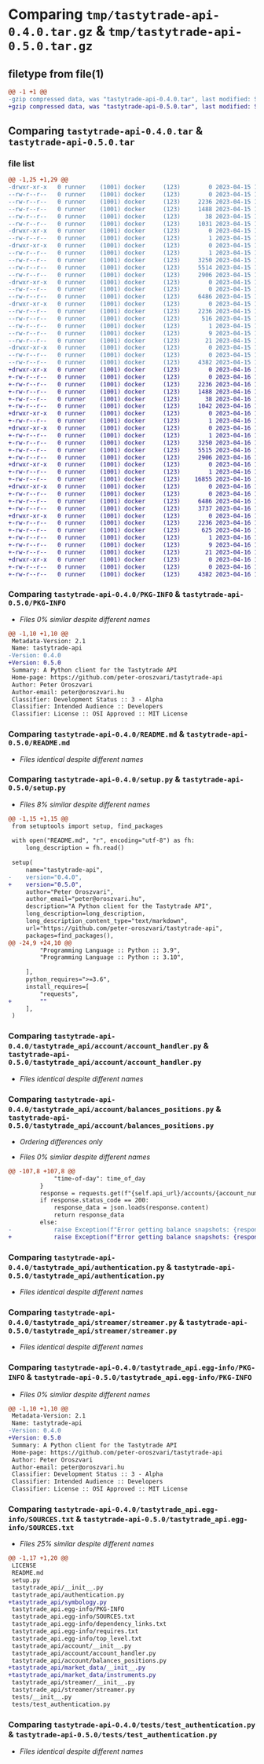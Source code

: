 # Comparing `tmp/tastytrade-api-0.4.0.tar.gz` & `tmp/tastytrade-api-0.5.0.tar.gz`

## filetype from file(1)

```diff
@@ -1 +1 @@
-gzip compressed data, was "tastytrade-api-0.4.0.tar", last modified: Sat Apr 15 18:23:31 2023, max compression
+gzip compressed data, was "tastytrade-api-0.5.0.tar", last modified: Sun Apr 16 14:01:56 2023, max compression
```

## Comparing `tastytrade-api-0.4.0.tar` & `tastytrade-api-0.5.0.tar`

### file list

```diff
@@ -1,25 +1,29 @@
-drwxr-xr-x   0 runner    (1001) docker     (123)        0 2023-04-15 18:23:31.706933 tastytrade-api-0.4.0/
--rw-r--r--   0 runner    (1001) docker     (123)        0 2023-04-15 18:23:01.000000 tastytrade-api-0.4.0/LICENSE
--rw-r--r--   0 runner    (1001) docker     (123)     2236 2023-04-15 18:23:31.706933 tastytrade-api-0.4.0/PKG-INFO
--rw-r--r--   0 runner    (1001) docker     (123)     1488 2023-04-15 18:23:01.000000 tastytrade-api-0.4.0/README.md
--rw-r--r--   0 runner    (1001) docker     (123)       38 2023-04-15 18:23:31.706933 tastytrade-api-0.4.0/setup.cfg
--rw-r--r--   0 runner    (1001) docker     (123)     1031 2023-04-15 18:23:01.000000 tastytrade-api-0.4.0/setup.py
-drwxr-xr-x   0 runner    (1001) docker     (123)        0 2023-04-15 18:23:31.702933 tastytrade-api-0.4.0/tastytrade_api/
--rw-r--r--   0 runner    (1001) docker     (123)        1 2023-04-15 18:23:01.000000 tastytrade-api-0.4.0/tastytrade_api/__init__.py
-drwxr-xr-x   0 runner    (1001) docker     (123)        0 2023-04-15 18:23:31.702933 tastytrade-api-0.4.0/tastytrade_api/account/
--rw-r--r--   0 runner    (1001) docker     (123)        1 2023-04-15 18:23:01.000000 tastytrade-api-0.4.0/tastytrade_api/account/__init__.py
--rw-r--r--   0 runner    (1001) docker     (123)     3250 2023-04-15 18:23:01.000000 tastytrade-api-0.4.0/tastytrade_api/account/account_handler.py
--rw-r--r--   0 runner    (1001) docker     (123)     5514 2023-04-15 18:23:01.000000 tastytrade-api-0.4.0/tastytrade_api/account/balances_positions.py
--rw-r--r--   0 runner    (1001) docker     (123)     2906 2023-04-15 18:23:01.000000 tastytrade-api-0.4.0/tastytrade_api/authentication.py
-drwxr-xr-x   0 runner    (1001) docker     (123)        0 2023-04-15 18:23:31.706933 tastytrade-api-0.4.0/tastytrade_api/streamer/
--rw-r--r--   0 runner    (1001) docker     (123)        0 2023-04-15 18:23:01.000000 tastytrade-api-0.4.0/tastytrade_api/streamer/__init__.py
--rw-r--r--   0 runner    (1001) docker     (123)     6486 2023-04-15 18:23:01.000000 tastytrade-api-0.4.0/tastytrade_api/streamer/streamer.py
-drwxr-xr-x   0 runner    (1001) docker     (123)        0 2023-04-15 18:23:31.702933 tastytrade-api-0.4.0/tastytrade_api.egg-info/
--rw-r--r--   0 runner    (1001) docker     (123)     2236 2023-04-15 18:23:31.000000 tastytrade-api-0.4.0/tastytrade_api.egg-info/PKG-INFO
--rw-r--r--   0 runner    (1001) docker     (123)      516 2023-04-15 18:23:31.000000 tastytrade-api-0.4.0/tastytrade_api.egg-info/SOURCES.txt
--rw-r--r--   0 runner    (1001) docker     (123)        1 2023-04-15 18:23:31.000000 tastytrade-api-0.4.0/tastytrade_api.egg-info/dependency_links.txt
--rw-r--r--   0 runner    (1001) docker     (123)        9 2023-04-15 18:23:31.000000 tastytrade-api-0.4.0/tastytrade_api.egg-info/requires.txt
--rw-r--r--   0 runner    (1001) docker     (123)       21 2023-04-15 18:23:31.000000 tastytrade-api-0.4.0/tastytrade_api.egg-info/top_level.txt
-drwxr-xr-x   0 runner    (1001) docker     (123)        0 2023-04-15 18:23:31.706933 tastytrade-api-0.4.0/tests/
--rw-r--r--   0 runner    (1001) docker     (123)        0 2023-04-15 18:23:01.000000 tastytrade-api-0.4.0/tests/__init__.py
--rw-r--r--   0 runner    (1001) docker     (123)     4382 2023-04-15 18:23:01.000000 tastytrade-api-0.4.0/tests/test_authentication.py
+drwxr-xr-x   0 runner    (1001) docker     (123)        0 2023-04-16 14:01:56.949888 tastytrade-api-0.5.0/
+-rw-r--r--   0 runner    (1001) docker     (123)        0 2023-04-16 14:01:35.000000 tastytrade-api-0.5.0/LICENSE
+-rw-r--r--   0 runner    (1001) docker     (123)     2236 2023-04-16 14:01:56.949888 tastytrade-api-0.5.0/PKG-INFO
+-rw-r--r--   0 runner    (1001) docker     (123)     1488 2023-04-16 14:01:35.000000 tastytrade-api-0.5.0/README.md
+-rw-r--r--   0 runner    (1001) docker     (123)       38 2023-04-16 14:01:56.949888 tastytrade-api-0.5.0/setup.cfg
+-rw-r--r--   0 runner    (1001) docker     (123)     1042 2023-04-16 14:01:35.000000 tastytrade-api-0.5.0/setup.py
+drwxr-xr-x   0 runner    (1001) docker     (123)        0 2023-04-16 14:01:56.945888 tastytrade-api-0.5.0/tastytrade_api/
+-rw-r--r--   0 runner    (1001) docker     (123)        1 2023-04-16 14:01:35.000000 tastytrade-api-0.5.0/tastytrade_api/__init__.py
+drwxr-xr-x   0 runner    (1001) docker     (123)        0 2023-04-16 14:01:56.949888 tastytrade-api-0.5.0/tastytrade_api/account/
+-rw-r--r--   0 runner    (1001) docker     (123)        1 2023-04-16 14:01:35.000000 tastytrade-api-0.5.0/tastytrade_api/account/__init__.py
+-rw-r--r--   0 runner    (1001) docker     (123)     3250 2023-04-16 14:01:35.000000 tastytrade-api-0.5.0/tastytrade_api/account/account_handler.py
+-rw-r--r--   0 runner    (1001) docker     (123)     5515 2023-04-16 14:01:35.000000 tastytrade-api-0.5.0/tastytrade_api/account/balances_positions.py
+-rw-r--r--   0 runner    (1001) docker     (123)     2906 2023-04-16 14:01:35.000000 tastytrade-api-0.5.0/tastytrade_api/authentication.py
+drwxr-xr-x   0 runner    (1001) docker     (123)        0 2023-04-16 14:01:56.949888 tastytrade-api-0.5.0/tastytrade_api/market_data/
+-rw-r--r--   0 runner    (1001) docker     (123)        1 2023-04-16 14:01:35.000000 tastytrade-api-0.5.0/tastytrade_api/market_data/__init__.py
+-rw-r--r--   0 runner    (1001) docker     (123)    16855 2023-04-16 14:01:35.000000 tastytrade-api-0.5.0/tastytrade_api/market_data/instruments.py
+drwxr-xr-x   0 runner    (1001) docker     (123)        0 2023-04-16 14:01:56.949888 tastytrade-api-0.5.0/tastytrade_api/streamer/
+-rw-r--r--   0 runner    (1001) docker     (123)        0 2023-04-16 14:01:35.000000 tastytrade-api-0.5.0/tastytrade_api/streamer/__init__.py
+-rw-r--r--   0 runner    (1001) docker     (123)     6486 2023-04-16 14:01:35.000000 tastytrade-api-0.5.0/tastytrade_api/streamer/streamer.py
+-rw-r--r--   0 runner    (1001) docker     (123)     3737 2023-04-16 14:01:35.000000 tastytrade-api-0.5.0/tastytrade_api/symbology.py
+drwxr-xr-x   0 runner    (1001) docker     (123)        0 2023-04-16 14:01:56.945888 tastytrade-api-0.5.0/tastytrade_api.egg-info/
+-rw-r--r--   0 runner    (1001) docker     (123)     2236 2023-04-16 14:01:56.000000 tastytrade-api-0.5.0/tastytrade_api.egg-info/PKG-INFO
+-rw-r--r--   0 runner    (1001) docker     (123)      625 2023-04-16 14:01:56.000000 tastytrade-api-0.5.0/tastytrade_api.egg-info/SOURCES.txt
+-rw-r--r--   0 runner    (1001) docker     (123)        1 2023-04-16 14:01:56.000000 tastytrade-api-0.5.0/tastytrade_api.egg-info/dependency_links.txt
+-rw-r--r--   0 runner    (1001) docker     (123)        9 2023-04-16 14:01:56.000000 tastytrade-api-0.5.0/tastytrade_api.egg-info/requires.txt
+-rw-r--r--   0 runner    (1001) docker     (123)       21 2023-04-16 14:01:56.000000 tastytrade-api-0.5.0/tastytrade_api.egg-info/top_level.txt
+drwxr-xr-x   0 runner    (1001) docker     (123)        0 2023-04-16 14:01:56.949888 tastytrade-api-0.5.0/tests/
+-rw-r--r--   0 runner    (1001) docker     (123)        0 2023-04-16 14:01:35.000000 tastytrade-api-0.5.0/tests/__init__.py
+-rw-r--r--   0 runner    (1001) docker     (123)     4382 2023-04-16 14:01:35.000000 tastytrade-api-0.5.0/tests/test_authentication.py
```

### Comparing `tastytrade-api-0.4.0/PKG-INFO` & `tastytrade-api-0.5.0/PKG-INFO`

 * *Files 0% similar despite different names*

```diff
@@ -1,10 +1,10 @@
 Metadata-Version: 2.1
 Name: tastytrade-api
-Version: 0.4.0
+Version: 0.5.0
 Summary: A Python client for the Tastytrade API
 Home-page: https://github.com/peter-oroszvari/tastytrade-api
 Author: Peter Oroszvari
 Author-email: peter@oroszvari.hu
 Classifier: Development Status :: 3 - Alpha
 Classifier: Intended Audience :: Developers
 Classifier: License :: OSI Approved :: MIT License
```

### Comparing `tastytrade-api-0.4.0/README.md` & `tastytrade-api-0.5.0/README.md`

 * *Files identical despite different names*

### Comparing `tastytrade-api-0.4.0/setup.py` & `tastytrade-api-0.5.0/setup.py`

 * *Files 8% similar despite different names*

```diff
@@ -1,15 +1,15 @@
 from setuptools import setup, find_packages
 
 with open("README.md", "r", encoding="utf-8") as fh:
     long_description = fh.read()
 
 setup(
     name="tastytrade-api",
-    version="0.4.0",
+    version="0.5.0",
     author="Peter Oroszvari",
     author_email="peter@oroszvari.hu",
     description="A Python client for the Tastytrade API",
     long_description=long_description,
     long_description_content_type="text/markdown",
     url="https://github.com/peter-oroszvari/tastytrade-api",
     packages=find_packages(),
@@ -24,9 +24,10 @@
         "Programming Language :: Python :: 3.9",
         "Programming Language :: Python :: 3.10",
 
     ],
     python_requires=">=3.6",
     install_requires=[
         "requests",
+        ""
     ],
 )
```

### Comparing `tastytrade-api-0.4.0/tastytrade_api/account/account_handler.py` & `tastytrade-api-0.5.0/tastytrade_api/account/account_handler.py`

 * *Files identical despite different names*

### Comparing `tastytrade-api-0.4.0/tastytrade_api/account/balances_positions.py` & `tastytrade-api-0.5.0/tastytrade_api/account/balances_positions.py`

 * *Ordering differences only*

 * *Files 0% similar despite different names*

```diff
@@ -107,8 +107,8 @@
             "time-of-day": time_of_day
         }
         response = requests.get(f"{self.api_url}/accounts/{account_number}/balance-snapshots", headers=headers, params=params)
         if response.status_code == 200:
             response_data = json.loads(response.content)
             return response_data
         else:
-            raise Exception(f"Error getting balance snapshots: {response.status_code} - {response.content}")
+            raise Exception(f"Error getting balance snapshots: {response.status_code} - {response.content}")
```

### Comparing `tastytrade-api-0.4.0/tastytrade_api/authentication.py` & `tastytrade-api-0.5.0/tastytrade_api/authentication.py`

 * *Files identical despite different names*

### Comparing `tastytrade-api-0.4.0/tastytrade_api/streamer/streamer.py` & `tastytrade-api-0.5.0/tastytrade_api/streamer/streamer.py`

 * *Files identical despite different names*

### Comparing `tastytrade-api-0.4.0/tastytrade_api.egg-info/PKG-INFO` & `tastytrade-api-0.5.0/tastytrade_api.egg-info/PKG-INFO`

 * *Files 0% similar despite different names*

```diff
@@ -1,10 +1,10 @@
 Metadata-Version: 2.1
 Name: tastytrade-api
-Version: 0.4.0
+Version: 0.5.0
 Summary: A Python client for the Tastytrade API
 Home-page: https://github.com/peter-oroszvari/tastytrade-api
 Author: Peter Oroszvari
 Author-email: peter@oroszvari.hu
 Classifier: Development Status :: 3 - Alpha
 Classifier: Intended Audience :: Developers
 Classifier: License :: OSI Approved :: MIT License
```

### Comparing `tastytrade-api-0.4.0/tastytrade_api.egg-info/SOURCES.txt` & `tastytrade-api-0.5.0/tastytrade_api.egg-info/SOURCES.txt`

 * *Files 25% similar despite different names*

```diff
@@ -1,17 +1,20 @@
 LICENSE
 README.md
 setup.py
 tastytrade_api/__init__.py
 tastytrade_api/authentication.py
+tastytrade_api/symbology.py
 tastytrade_api.egg-info/PKG-INFO
 tastytrade_api.egg-info/SOURCES.txt
 tastytrade_api.egg-info/dependency_links.txt
 tastytrade_api.egg-info/requires.txt
 tastytrade_api.egg-info/top_level.txt
 tastytrade_api/account/__init__.py
 tastytrade_api/account/account_handler.py
 tastytrade_api/account/balances_positions.py
+tastytrade_api/market_data/__init__.py
+tastytrade_api/market_data/instruments.py
 tastytrade_api/streamer/__init__.py
 tastytrade_api/streamer/streamer.py
 tests/__init__.py
 tests/test_authentication.py
```

### Comparing `tastytrade-api-0.4.0/tests/test_authentication.py` & `tastytrade-api-0.5.0/tests/test_authentication.py`

 * *Files identical despite different names*

